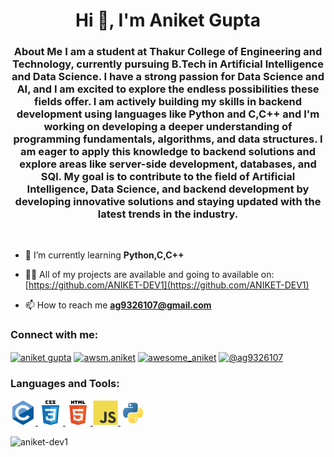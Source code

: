 
<h1 align="center">Hi 👋, I'm Aniket Gupta</h1>
<h3 align="center">About Me I am a student at Thakur College of Engineering and Technology, currently pursuing B.Tech in Artificial Intelligence and Data Science. I have a strong passion for Data Science and AI, and I am excited to explore the endless possibilities these fields offer. I am actively building my skills in backend development using languages like Python and C,C++ and I'm working on developing a deeper understanding of programming fundamentals, algorithms, and data structures. I am eager to apply this knowledge to backend solutions and explore areas like server-side development, databases, and SQl. My goal is to contribute to the field of Artificial Intelligence, Data Science, and backend development by developing innovative solutions and staying updated with the latest trends in the industry.</h3><br>

- 🌱 I’m currently learning **Python,C,C++**<br>

- 👨‍💻 All of my projects are available and going to available on: [https://github.com/ANIKET-DEV1](https://github.com/ANIKET-DEV1)<br>

- 📫 How to reach me **ag9326107@gmail.com**<br>

<h3 align="left">Connect with me:</h3>
<p align="left">
<a href="https://linkedin.com/in/aniket gupta" target="blank"><img align="center" src="https://raw.githubusercontent.com/rahuldkjain/github-profile-readme-generator/master/src/images/icons/Social/linked-in-alt.svg" alt="aniket gupta" height="30" width="40" /></a>
<a href="https://instagram.com/awsm.aniket" target="blank"><img align="center" src="https://raw.githubusercontent.com/rahuldkjain/github-profile-readme-generator/master/src/images/icons/Social/instagram.svg" alt="awsm.aniket" height="30" width="40" /></a>
<a href="https://www.codechef.com/users/awesome_aniket" target="blank"><img align="center" src="https://cdn.jsdelivr.net/npm/simple-icons@3.1.0/icons/codechef.svg" alt="awesome_aniket" height="30" width="40" /></a>
<a href="https://www.hackerrank.com/@ag9326107" target="blank"><img align="center" src="https://raw.githubusercontent.com/rahuldkjain/github-profile-readme-generator/master/src/images/icons/Social/hackerrank.svg" alt="@ag9326107" height="30" width="40" /></a>
</p>

<h3 align="left">Languages and Tools:</h3>
<p align="left"> <a href="https://www.cprogramming.com/" target="_blank" rel="noreferrer"> <img src="https://raw.githubusercontent.com/devicons/devicon/master/icons/c/c-original.svg" alt="c" width="40" height="40"/> </a> <a href="https://www.w3schools.com/css/" target="_blank" rel="noreferrer"> <img src="https://raw.githubusercontent.com/devicons/devicon/master/icons/css3/css3-original-wordmark.svg" alt="css3" width="40" height="40"/> </a> <a href="https://www.w3.org/html/" target="_blank" rel="noreferrer"> <img src="https://raw.githubusercontent.com/devicons/devicon/master/icons/html5/html5-original-wordmark.svg" alt="html5" width="40" height="40"/> </a> <a href="https://developer.mozilla.org/en-US/docs/Web/JavaScript" target="_blank" rel="noreferrer"> <img src="https://raw.githubusercontent.com/devicons/devicon/master/icons/javascript/javascript-original.svg" alt="javascript" width="40" height="40"/> </a> <a href="https://www.python.org" target="_blank" rel="noreferrer"> <img src="https://raw.githubusercontent.com/devicons/devicon/master/icons/python/python-original.svg" alt="python" width="40" height="40"/> </a> </p>

<p><img align="center" src="https://github-readme-stats.vercel.app/api/top-langs?username=aniket-dev1&show_icons=true&locale=en&layout=compact" alt="aniket-dev1" /></p>
